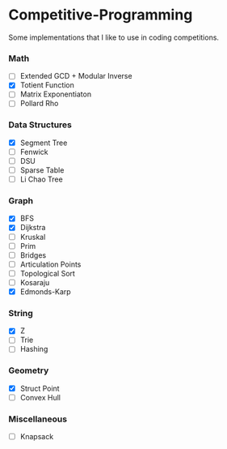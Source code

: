 # Competitive-Programming
Some implementations that I like to use in coding competitions.

### Math
- [ ] Extended GCD + Modular Inverse
- [X] Totient Function
- [ ] Matrix Exponentiaton
- [ ] Pollard Rho

### Data Structures
- [X] Segment Tree
- [ ] Fenwick
- [ ] DSU
- [ ] Sparse Table
- [ ] Li Chao Tree

### Graph
- [X] BFS
- [X] Dijkstra
- [ ] Kruskal
- [ ] Prim
- [ ] Bridges
- [ ] Articulation Points
- [ ] Topological Sort
- [ ] Kosaraju
- [X] Edmonds-Karp
 
### String
- [X] Z
- [ ] Trie
- [ ] Hashing

### Geometry
- [X] Struct Point
- [ ] Convex Hull

### Miscellaneous
- [ ] Knapsack
